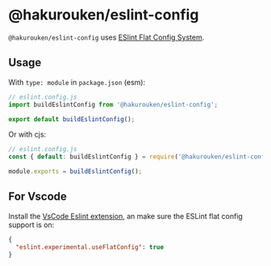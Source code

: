 # @hakurouken/eslint-config

`@hakurouken/eslint-config` uses [ESlint Flat Config System](https://eslint.org/docs/latest/use/configure/configuration-files-new).

## Usage

With `type: module` in `package.json` (esm):

```javascript
// eslint.config.js
import buildEslintConfig from '@hakurouken/eslint-config';

export default buildEslintConfig();
```

Or with cjs:

```javascript
// eslint.config.js
const { default: buildEslintConfig } = require('@hakurouken/eslint-config');

module.exports = buildEslintConfig();
```

## For Vscode

Install the [VsCode Eslint extension](https://marketplace.visualstudio.com/items?itemName=dbaeumer.vscode-eslint), an make sure the ESLint flat config support is on:

```json
{
  "eslint.experimental.useFlatConfig": true
}
```
